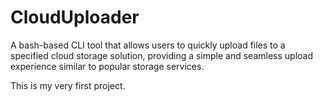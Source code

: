 # CloudUploader
A bash-based CLI tool that allows users to quickly upload files to a specified cloud storage solution, providing a simple and seamless upload experience similar to popular storage services.

This is my very first project.
